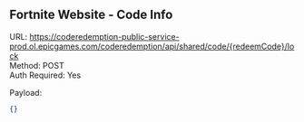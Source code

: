 ## Fortnite Website - Code Info

URL: https://coderedemption-public-service-prod.ol.epicgames.com/coderedemption/api/shared/code/{redeemCode}/lock \
Method: POST \
Auth Required: Yes

Payload:

```json
{}
```
